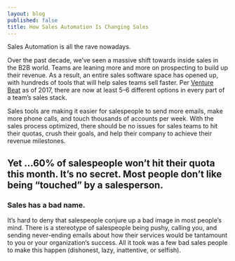 ```yaml
---
layout: blog
published: false
title: How Sales Automation Is Changing Sales
---
```

Sales Automation is all the rave nowadays.

Over the past decade, we’ve seen a massive shift towards inside sales in the B2B world. Teams are leaning more and more on prospecting to build up their revenue. As a result, an entire sales software space has opened up, with hundreds of tools that will help sales teams sell faster. Per [Venture Beat](https://venturebeat.com/2015/12/01/317-companies-10b-in-funding-and-110k-employees-inside-sales-startups-exploding/) as of 2017, there are now at least 5–6 different options in every part of a team’s sales stack.

Sales tools are making it easier for salespeople to send more emails, make more phone calls, and touch thousands of accounts per week. With the sales process optimized, there should be no issues for sales teams to hit their quotas, crush their goals, and help their company to achieve their revenue milestones.

## Yet …60% of salespeople won’t hit their quota this month. It’s no secret. Most people don’t like being “touched” by a salesperson.

### Sales has a bad name.

It’s hard to deny that salespeople conjure up a bad image in most people’s mind. There is a stereotype of salespeople being pushy, calling you, and sending never-ending emails about how their services would be tantamount to you or your organization’s success. All it took was a few bad sales people to make this happen (dishonest, lazy, inattentive, or selfish).

